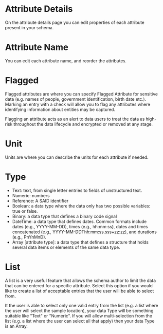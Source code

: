 # Attribute Details

On the attribute details page you can edit properties of each attribute present in your schema.

# Attribute Name
You can edit each attribute name, and reorder the attributes.

# Flagged
Flagged attributes are where you can specify Flagged Attribute for sensitive data (e.g. names of people, government identification, birth date etc.). Marking an entry with a check will allow you to flag any attributes where identifying information about entities may be captured. 

Flagging an attribute acts as an alert to data users to treat the data as high-risk throughout the data lifecycle and encrypted or removed at any stage.

# Unit
Units are where you can describe the units for each attribute if needed.

# Type
* Text: text, from single letter entries to fields of unstructured text.
* Numeric: numbers
* Reference: A SAID identifier
* Boolean: a data type where the data only has two possible variables: true or false.
* Binary: a data type that defines a binary code signal
* DateTime: a data type that defines dates. Common formats include dates (e.g., YYYY-MM-DD), times (e.g., hh:mm:ss), dates and times concatenated (e.g., YYYY-MM-DDThh:mm:ss.sss+zz:zz), and durations (e.g., PnYnMnD).
* Array [attribute type]: a data type that defines a structure that holds several data items or elements of the same data type.

# List

A list is a very useful feature that allows the schema author to limit the data that can be entered for a specific attribute. Select this option if you would like to create a list of acceptable entries that the user will be able to select from.

It the user is able to select only one valid entry from the list (e.g. a list where the user will select the sample location), your data Type will be something suitable like "Text" or "Numeric". If you will allow multi-selection from the list (e.g. a list where the user can select all that apply) then your data Type is an Array.

